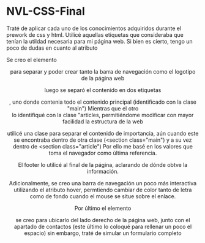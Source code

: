 # NVL-CSS-Final
Traté de aplicar cada uno de los conocimientos adquiridos durante el prework de css y html.
Utilicé aquellas etiquetas que consideraba que tenían la utildad necesaria para mi página web.
Si bien es cierto, tengo un poco de dudas en cuanto al atributo <float>

Se creo el elemento <header> para separar y poder crear tanto la barra de navegación como el logotipo de la página web

luego se separó el contenido en dos etiquetas <section>, uno donde contenia todo el contenido principal (identificado con la clase "main")
Mientras que el otro <section> lo identifiqué con la clase "articles, permitiéndome modificar con mayor facilidad la estructura de la web

utilicé una clase para separar el contenido de importancia, aún cuando este se encontraba dentro de otra clase (<section class="main") y a su vez dentro de <section class="article")
Por ello me basé en los valores que toma el navegador como última referencia.

El footer lo utilicé al final de la página, aclarando de dónde obtve la información.

Adicionalmente, se creo una barra de navegación un poco más interactiva utilizando el atributo hover, permtiendo cambiar de color tanto de letra como de fondo cuando el mouse se situe sobre el enlace.

Por último el elemento <aside> se creo para ubicarlo del lado derecho de la página web, junto con el apartado de contactos (este último lo coloqué para rellenar un poco el espacio) sin embargo, traté de simular un formulario completo


